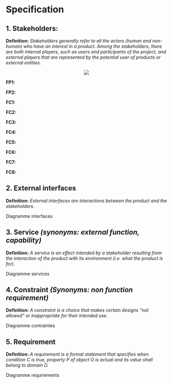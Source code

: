 # Specification
  
## 1. Stakeholders:
  
**Definition:** *Stakeholders generally refer to all the actors (human and non-human) who have an interest in a product. Among the stakeholders, there are both internal players, such as users and participants of the project, and external players that are represented by the potential user of products or external entities.*

<p align="center">
  <img src="https://user-images.githubusercontent.com/109949167/181742686-4f35b55b-2dd5-48fe-8c05-09efa020f82b.png" />
<p/>

**FP1:** 

**FP2:** 

**FC1:** 

**FC2:** 

**FC3:** 

**FC4:** 

**FC5:** 

**FC6:** 

**FC7:** 

**FC8:** 
  
## 2. External interfaces
  
**Definition:**  *External interfaces are interactions between the product and the stakeholders.*

Diagramme interfaces

## 3. Service *(synonyms: external function, capability)* 

**Definition:** *A service is an effect intended by a stakeholder resulting from the interaction of the product with its environment (i.e. what the  product is for).*

Diagramme services

## 4. Constraint *(Synonyms: non function requirement)*

**Definition:**  *A constraint is a choice that makes certain designs "not allowed" or inappropriate for their intended use.*

Diagramme contraintes

## 5. Requirement

**Definition:** *A requirement is a formal statement that specifies when condition C is true, property P of object O is actual and its value shall belong  to domain D.*

Diagramme requirements
